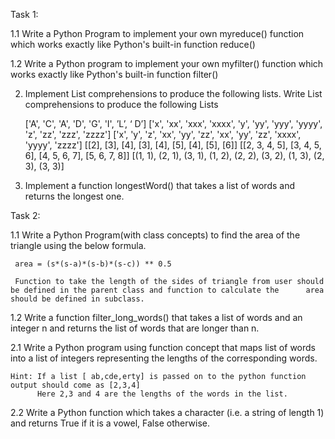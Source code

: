 Task 1:   
 
1.1  Write a Python Program to implement your own myreduce() function which works exactly like Python's built-in function reduce() 
 
1.2 Write a Python program to implement your own myfilter() function which works exactly like Python's built-in function filter() 

2. Implement List comprehensions to produce the following lists. Write List comprehensions to produce the following Lists 
 
    ['A', 'C', 'A', 'D', 'G', 'I', ’L’, ‘ D’] 
    ['x', 'xx', 'xxx', 'xxxx', 'y', 'yy', 'yyy', 'yyyy', 'z', 'zz', 'zzz', 'zzzz'] 
    ['x', 'y', 'z', 'xx', 'yy', 'zz', 'xx', 'yy', 'zz', 'xxxx', 'yyyy', 'zzzz'] 
    [[2], [3], [4], [3], [4], [5], [4], [5], [6]] 
    [[2, 3, 4, 5], [3, 4, 5, 6], [4, 5, 6, 7], [5, 6, 7, 8]] 
    [(1, 1), (2, 1), (3, 1), (1, 2), (2, 2), (3, 2), (1, 3), (2, 3), (3, 3)] 

3. Implement a function longestWord() that takes a list of words and returns the longest one. 
 
Task 2: 
 
1.1  Write a Python Program(with class concepts) to find the area of the triangle using the below formula. 
 
     area = (s*(s-a)*(s-b)*(s-c)) ** 0.5 
 
     Function to take the length of the sides of triangle from user should be defined in the parent class and function to calculate the      area should be defined in subclass. 
 
1.2 Write a function filter_long_words() that takes a list of words and an integer n and returns the list of words that are longer than     n. 
 
2.1 Write a Python program using function concept that maps  list of words into a list of integers representing the lengths of the
    corresponding words. 
   
    Hint: If a list [ ab,cde,erty] is passed on to the python function output should come as [2,3,4] 
          Here 2,3 and 4 are the lengths of the words in the list. 

2.2 Write a Python function which takes a character (i.e. a string of length 1) and returns True if it is a vowel, False otherwise. 

